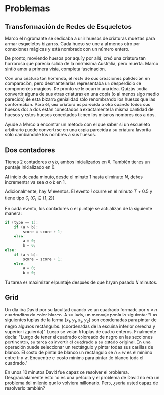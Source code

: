 # Problemas

## Transformación de Redes de Esqueletos

Marco el nigromante se dedicaba a unir huesos de criaturas muertas para armar esqueletos bizarros. Cada hueso se une a al menos otro por conexiones mágicas y está nombrado con un número entero.

De pronto, moviendo huesos por aquí y por allá, creó una criatura tan horrorosa que parecía salida de la mismísima Australia, pero muerta. Marco sintió amor a primera vista, completa fascinación.

Con una criatura tan horrenda, el resto de sus creaciones palidecían en comparación, pero desmantelarlas representaba un desperdicio de componentes mágicos. De pronto se le ocurrió una idea. Quizás podía convertir alguna de sus otras criaturas en una copia (o al menos algo medio parecido) de esta bizarra genialidad sólo renombrando los huesos que las conformaban. Para él, una criatura es parecida a otra cuando todos sus huesos dos a dos están conectados a exactamente la misma cantidad de huesos y estos huesos conectados tienen los mismos nombres dos a dos.

Ayude a Marco a encontrar un método con el que saber si un esqueleto arbitrario puede convertirse en una copia parecida a su criatura favorita sólo cambiándole los nombres a sus huesos.

## Dos contadores

Tienes $2$ contadores $a$ y $b$, ambos inicializados en $0$. También tienes un puntaje inicializado en $0$.

Al inicio de cada minuto, desde el minuto $1$ hasta el minuto $N$, debes incrementar ya sea $a$ o $b$ en $1$.

Adicionalmente, hay $M$ eventos. El evento $i$ ocurre en el minuto $T_i + 0.5$ y tiene tipo $C_i$ $(C_i \in \{1, 2\})$.

En cada evento, los contadores o el puntaje se actualizan de la siguiente manera:

```cpp
if (type == 1):
    if (a > b):
        score = score + 1;
    else:
        a = 0;
        b = 0;
else:
    if (a < b):
        score = score + 1;
    else:
        a = 0;
        b = 0;
```

Tu tarea es maximizar el puntaje después de que hayan pasado $N$ minutos.

## Grid

Un día iba David por su facultad cuando ve un cuadrado formado por $n \times n$ cuadraditos de color blanco. A su lado, un mensaje ponía lo siguiente: "Las siguientes tuplas de la forma $(x_1, y_1, x_2, y_2)$ son coordenadas para pintar de negro algunos rectángulos. (coordenadas de la esquina inferior derecha y superior izquierda)" Luego se veían $k$ tuplas de cuatro enteros. Finalmente decía: "Luego de tener el cuadrado coloreado de negro en las secciones pertinentes, su tarea es invertir el cuadrado a su estado original. En una operación puede seleccionar un rectángulo y pintar todas sus casillas de blanco. El costo de pintar de blanco un rectángulo de $h \times w$ es el mínimo entre $h$ y $w$. Encuentre el costo mínimo para pintar de blanco todo el cuadrado."

En unos 10 minutos David fue capaz de resolver el problema. Desgraciadamente esto no es una película y el problema de David no era un problema del milenio que lo volviera millonario. Pero, ¿sería usted capaz de resolverlo también?
